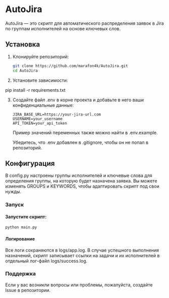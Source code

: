 # AutoJira

AutoJira — это скрипт для автоматического распределения заявок в Jira по группам исполнителей на основе ключевых слов. 

## Установка

1. Клонируйте репозиторий:

   ```bash
   git clone https://github.com/marafon4k/AutoJira.git
   cd AutoJira
   ```

2. Установите зависимости:

pip install -r requirements.txt

3. Создайте файл .env в корне проекта и добавьте в него ваши конфиденциальные данные:

    ```plaintext
    JIRA_BASE_URL=https://your-jira-url.com
    USERNAME=your_username
    API_TOKEN=your_api_token
    ```

    Пример значений переменных также можно найти в .env.example.

    Убедитесь, что .env добавлен в .gitignore, чтобы он не попал в репозиторий.

## Конфигурация

В config.py настроены группы исполнителей и ключевые слова для определения группы, на которую будет назначена заявка. Вы можете изменять GROUPS и KEYWORDS, чтобы адаптировать скрипт под свои нужды.

### Запуск

#### Запустите скрипт:

```bash
python main.py
```
#### Логирование

Все логи сохраняются в logs/app.log. В случае успешного выполнения назначений, скрипт записывает ссылки на задачи и их исполнителей в отдельный лог-файл logs/success.log.

### Поддержка

Если у вас возникли вопросы или проблемы, пожалуйста, создайте Issue в репозитории.
